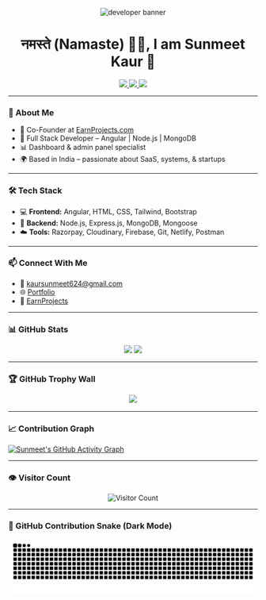 
<!-- Developer Banner -->
<p align="center">
  <img src="https://i.gifer.com/SUV4.gif" style="width: 100vh; height: 210px; object-fit: cover;" alt="developer banner"/>
</p>


<h1 align="center">नमस्ते (Namaste) 🙏🏻, I am Sunmeet Kaur 👋</h1>

<p align="center">
  <a href="mailto:kaursunmeet624@gmail.com">
    <img src="https://img.shields.io/badge/Email-red?style=for-the-badge&logo=gmail&logoColor=white" />
  </a>
  <a href="https://www.earnprojects.com">
    <img src="https://img.shields.io/badge/Business-EarnProjects-purple?style=for-the-badge" />
  </a>
  <a href="https://sunmeet-sunns-portfolio.netlify.app/">
    <img src="https://img.shields.io/badge/Portfolio-SunnsPortfolio-green?style=for-the-badge" />
  </a>
</p>

---

### 💼 About Me

- 🚀 Co-Founder at [EarnProjects.com](https://www.earnprojects.com)  
- 🧠 Full Stack Developer – Angular | Node.js | MongoDB  
- 📊 Dashboard & admin panel specialist  
- 🌍 Based in India – passionate about SaaS, systems, & startups  

---

### 🛠️ Tech Stack

- 💻 **Frontend:** Angular, HTML, CSS, Tailwind, Bootstrap  
- 🔧 **Backend:** Node.js, Express.js, MongoDB, Mongoose  
- ☁️ **Tools:** Razorpay, Cloudinary, Firebase, Git, Netlify, Postman  

---

### 📫 Connect With Me

- 📧 [kaursunmeet624@gmail.com](mailto:kaursunmeet624@gmail.com)  
- 🌐 [Portfolio](https://sunmeet-sunns-portfolio.netlify.app/)  
- 💼 [EarnProjects](https://www.earnprojects.com)  

---

### 📊 GitHub Stats

<p align="center">
  <img src="https://github-readme-stats.vercel.app/api?username=SunmeetSunns&show_icons=true&theme=react" />
  <img src="https://github-readme-stats.vercel.app/api/top-langs/?username=SunmeetSunns&layout=compact&theme=react" />
</p>

---

### 🏆 GitHub Trophy Wall

<p align="center">
  <img src="https://github-profile-trophy.vercel.app/?username=SunmeetSunns&theme=algolia&no-frame=true&margin-w=15" />
</p>

---

### 📈 Contribution Graph

[![Sunmeet's GitHub Activity Graph](https://github-readme-activity-graph.vercel.app/graph?username=SunmeetSunns&theme=react-dark)](https://github.com/SunmeetSunns)

---

### 👁 Visitor Count

<p align="center">
  <img src="https://komarev.com/ghpvc/?username=SunmeetSunns&label=Visitors&color=0e75b6&style=flat" alt="Visitor Count" />
</p>

---

### 🐍 GitHub Contribution Snake (Dark Mode)

<p align="center">
  <img src="https://github.com/SunmeetSunns/SunmeetSunns/blob/output/github-contribution-grid-snake-dark.svg?palette=github-dark" alt="GitHub Snake dark" />
</p>
